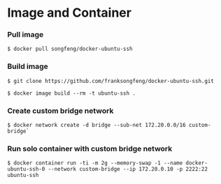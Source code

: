Image and Container
===================

### Pull image

``
$ docker pull songfeng/docker-ubuntu-ssh
``

### Build image

``
$ git clone https://github.com/franksongfeng/docker-ubuntu-ssh.git
``

``
$ docker image build --rm -t ubuntu-ssh .
``

### Create custom bridge network

``
$ docker network create -d bridge --sub-net 172.20.0.0/16 custom-bridge`
``

### Run solo container with custom bridge network

``
$ docker container run -ti -m 2g --memory-swap -1 --name docker-ubuntu-ssh-0 --network custom-bridge --ip 172.20.0.10 -p 2222:22 ubuntu-ssh
``


